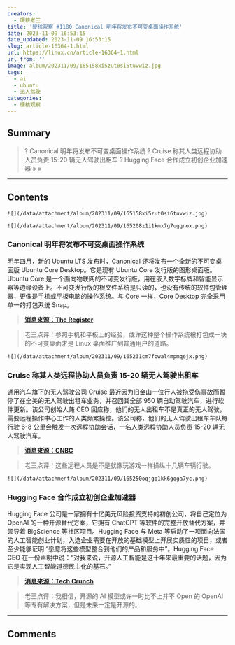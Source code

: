 ```yaml
---
creators:
  - 硬核老王
title: '硬核观察 #1180 Canonical 明年将发布不可变桌面操作系统'
date: 2023-11-09 16:53:15
date_updated: 2023-11-09 16:53:15
slug: article-16364-1.html
url: https://linux.cn/article-16364-1.html
url_from: ''
image: album/202311/09/165158xi5zut0si6tuvwiz.jpg
tags:
  - ai
  - ubuntu
  - 无人驾驶
categories:
  - 硬核观察
---
```


## Summary

> ? Canonical 明年将发布不可变桌面操作系统
> ? Cruise 称其人类远程协助人员负责 15-20 辆无人驾驶出租车
> ? Hugging Face 合作成立初创企业加速器
> » 
> »

***

<!-- more -->

## Contents

`![](/data/attachment/album/202311/09/165158xi5zut0si6tuvwiz.jpg)`

`![](/data/attachment/album/202311/09/165208z1i1kmx7g7uggnox.png)`

### Canonical 明年将发布不可变桌面操作系统

明年四月，新的 Ubuntu LTS 发布时，Canonical 还将发布一个全新的不可变桌面版 Ubuntu Core Desktop。它是现有 Ubuntu Core 发行版的图形桌面版。Ubuntu Core 是一个面向物联网的不可变发行版，用在嵌入数字标牌和智能显示器等边缘设备上。不可变发行版的根文件系统是只读的，也没有传统的软件包管理器，更像是手机或平板电脑的操作系统。与 Core 一样，Core Desktop 完全采用单一的打包系统 Snap。

> 
> **[消息来源：The Register](https://www.theregister.com/2023/11/08/ubuntu_core_desktop_details/)**
> 
> 
> 

> 
> 老王点评：参照手机和平板上的经验，或许这种整个操作系统被打包成一块的不可变桌面才是 Linux 桌面推广到普通用户的道路。
> 
> 
> 

`![](/data/attachment/album/202311/09/165231cm7fowal4mpmqejx.png)`

### Cruise 称其人类远程协助人员负责 15-20 辆无人驾驶出租车

通用汽车旗下的无人驾驶公司 Cruise 最近因为旧金山一位行人被拖受伤事故而暂停了在全美的无人驾驶出租车业务，并召回其全部 950 辆自动驾驶汽车，进行软件更新。该公司创始人兼 CEO 回应称，他们的无人出租车不是真正的无人驾驶，需要远程操作中心工作的人类频繁操控。该公司称，他们的无人驾驶出租车车队每行驶 6-8 公里会触发一次远程协助会话，一名人类远程协助人员负责 15-20 辆无人驾驶汽车。

> 
> **[消息来源：CNBC](https://www.cnbc.com/2023/11/06/cruise-confirms-robotaxis-rely-on-human-assistance-every-4-to-5-miles.html)**
> 
> 
> 

> 
> 老王点评：这些远程人员是不是就像玩游戏一样操纵十几辆车辆行驶。
> 
> 
> 

`![](/data/attachment/album/202311/09/165250oqjgq1kk6gqga7yc.png)`

### Hugging Face 合作成立初创企业加速器

Hugging Face 公司是一家拥有十亿美元风险投资支持的初创公司，将自己定位为 OpenAI 的一种开源替代方案，它拥有 ChatGPT 等软件的完整开放替代方案，并领导着 BigScience 等社区项目。Hugging Face 与 Meta 等启动了一项面向法国的人工智能创业计划，入选企业需要在开放的基础模型上开展实质性的项目，或者至少能够证明 “愿意将这些模型整合到他们的产品和服务中”。Hugging Face CEO 在一份声明中说：“对我来说，开源人工智能是这十年来最重要的话题，因为它是实现人工智能道德民主化的基石。”

> 
> **[消息来源：Tech Crunch](https://techcrunch.com/2023/11/08/meta-hugging-face-open-source-ai-station-f/)**
> 
> 
> 

> 
> 老王点评：我相信，开源的 AI 模型或许一时比不上并不 Open 的 OpenAI 等专有解决方案，但是未来一定是开源的。
> 
> 
>

***

## Comments
